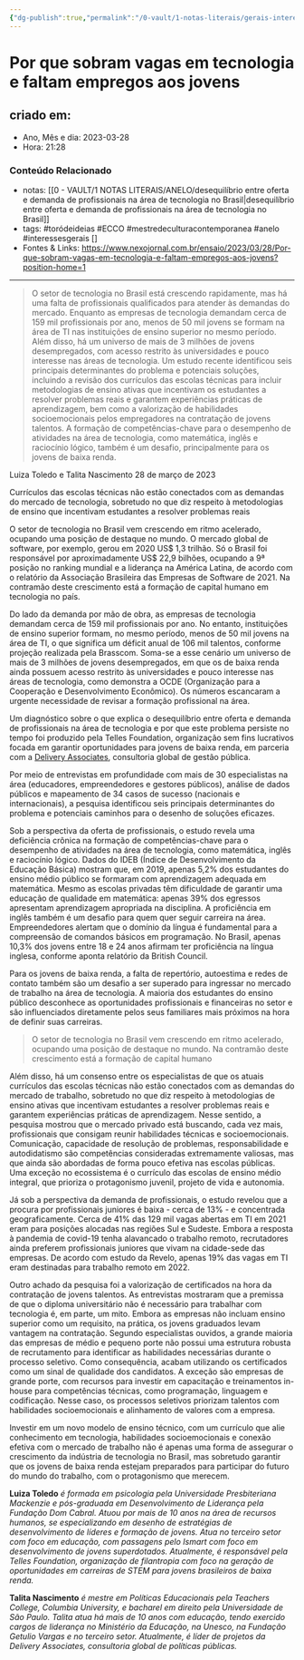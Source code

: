 ```yaml
---
{"dg-publish":true,"permalink":"/0-vault/1-notas-literais/gerais-interesses/por-que-sobram-vagas-em-tecnologia-e-faltam-empregos-aos-jovens/","tags":["toródeideias","ECCO","mestredeculturacontemporanea","anelo","interessesgerais"],"dgHomeLink":true,"dgShowLocalGraph":true,"dgShowFileTree":true,"dgEnableSearch":true,"noteIcon":""}
---
```


# Por que sobram vagas em tecnologia e faltam empregos aos jovens

## criado em: 
-  Ano, Mês e dia: 2023-03-28
- Hora: 21:28

### Conteúdo Relacionado
- notas: [[0 - VAULT/1 NOTAS LITERAIS/ANELO/desequilíbrio entre oferta e demanda de profissionais na área de tecnologia no Brasil\|desequilíbrio entre oferta e demanda de profissionais na área de tecnologia no Brasil]]
- tags: #toródeideias #ECCO #mestredeculturacontemporanea #anelo #interessesgerais []
- Fontes & Links: https://www.nexojornal.com.br/ensaio/2023/03/28/Por-que-sobram-vagas-em-tecnologia-e-faltam-empregos-aos-jovens?position-home=1
---


>O setor de tecnologia no Brasil está crescendo rapidamente, mas há uma falta de profissionais qualificados para atender às demandas do mercado. Enquanto as empresas de tecnologia demandam cerca de 159 mil profissionais por ano, menos de 50 mil jovens se formam na área de TI nas instituições de ensino superior no mesmo período. Além disso, há um universo de mais de 3 milhões de jovens desempregados, com acesso restrito às universidades e pouco interesse nas áreas de tecnologia. Um estudo recente identificou seis principais determinantes do problema e potenciais soluções, incluindo a revisão dos currículos das escolas técnicas para incluir metodologias de ensino ativas que incentivam os estudantes a resolver problemas reais e garantem experiências práticas de aprendizagem, bem como a valorização de habilidades socioemocionais pelos empregadores na contratação de jovens talentos. A formação de competências-chave para o desempenho de atividades na área de tecnologia, como matemática, inglês e raciocínio lógico, também é um desafio, principalmente para os jovens de baixa renda.

 Luiza Toledo e Talita Nascimento 
28 de março de 2023

Currículos das escolas técnicas não estão conectados com as demandas do mercado de tecnologia, sobretudo no que diz respeito à metodologias de ensino que incentivam estudantes a resolver problemas reais

O setor de tecnologia no Brasil vem crescendo em ritmo acelerado, ocupando uma posição de destaque no mundo. O mercado global de software, por exemplo, gerou em 2020 US$ 1,3 trilhão. Só o Brasil foi responsável por aproximadamente US$ 22,9 bilhões, ocupando a 9ª posição no ranking mundial e a liderança na América Latina, de acordo com o relatório da Associação Brasileira das Empresas de Software de 2021. Na contramão deste crescimento está a formação de capital humano em tecnologia no país.

Do lado da demanda por mão de obra, as empresas de tecnologia demandam cerca de 159 mil profissionais por ano. No entanto, instituições de ensino superior formam, no mesmo período, menos de 50 mil jovens na área de TI, o que significa um déficit anual de 106 mil talentos, conforme projeção realizada pela Brasscom. Soma-se a esse cenário um universo de mais de 3 milhões de jovens desempregados, em que os de baixa renda ainda possuem acesso restrito às universidades e pouco interesse nas áreas de tecnologia, como demonstra a OCDE (Organização para a Cooperação e Desenvolvimento Econômico). Os números escancaram a urgente necessidade de revisar a formação profissional na área.

Um diagnóstico sobre o que explica o desequilíbrio entre oferta e demanda de profissionais na área de tecnologia e por que este problema persiste no tempo foi produzido pela Telles Foundation, organização sem fins lucrativos focada em garantir oportunidades para jovens de baixa renda, em parceria com a [Delivery Associates](https://www.deliveryassociates.com), consultoria global de gestão pública.

Por meio de entrevistas em profundidade com mais de 30 especialistas na área (educadores, empreendedores e gestores públicos), análise de dados públicos e mapeamento de 34 casos de sucesso (nacionais e internacionais), a pesquisa identificou seis principais determinantes do problema e potenciais caminhos para o desenho de soluções eficazes.

Sob a perspectiva da oferta de profissionais, o estudo revela uma deficiência crônica na formação de competências-chave para o desempenho de atividades na área de tecnologia, como matemática, inglês e raciocínio lógico. Dados do IDEB (Índice de Desenvolvimento da Educação Básica) mostram que, em 2019, apenas 5,2% dos estudantes do ensino médio público se formaram com aprendizagem adequada em matemática. Mesmo as escolas privadas têm dificuldade de garantir uma educação de qualidade em matemática: apenas 39% dos egressos apresentam aprendizagem apropriada na disciplina. A proficiência em inglês também é um desafio para quem quer seguir carreira na área. Empreendedores alertam que o domínio da língua é fundamental para a compreensão de comandos básicos em programação. No Brasil, apenas 10,3% dos jovens entre 18 e 24 anos afirmam ter proficiência na língua inglesa, conforme aponta relatório da British Council.

Para os jovens de baixa renda, a falta de repertório, autoestima e redes de contato também são um desafio a ser superado para ingressar no mercado de trabalho na área de tecnologia. A maioria dos estudantes do ensino público desconhece as oportunidades profissionais e financeiras no setor e são influenciados diretamente pelos seus familiares mais próximos na hora de definir suas carreiras.

> O setor de tecnologia no Brasil vem crescendo em ritmo acelerado, ocupando uma posição de destaque no mundo. Na contramão deste crescimento está a formação de capital humano

Além disso, há um consenso entre os especialistas de que os atuais currículos das escolas técnicas não estão conectados com as demandas do mercado de trabalho, sobretudo no que diz respeito à metodologias de ensino ativas que incentivam estudantes a resolver problemas reais e garantem experiências práticas de aprendizagem. Nesse sentido, a pesquisa mostrou que o mercado privado está buscando, cada vez mais, profissionais que consigam reunir habilidades técnicas e socioemocionais. Comunicação, capacidade de resolução de problemas, responsabilidade e autodidatismo são competências consideradas extremamente valiosas, mas que ainda são abordadas de forma pouco efetiva nas escolas públicas. Uma exceção no ecossistema é o currículo das escolas de ensino médio integral, que prioriza o protagonismo juvenil, projeto de vida e autonomia.

Já sob a perspectiva da demanda de profissionais, o estudo revelou que a procura por profissionais juniores é baixa - cerca de 13% - e concentrada geograficamente. Cerca de 41% das 129 mil vagas abertas em TI em 2021 eram para posições alocadas nas regiões Sul e Sudeste. Embora a resposta à pandemia de covid-19 tenha alavancado o trabalho remoto, recrutadores ainda preferem profissionais juniores que vivam na cidade-sede das empresas. De acordo com estudo da Revelo, apenas 19% das vagas em TI eram destinadas para trabalho remoto em 2022.

Outro achado da pesquisa foi a valorização de certificados na hora da contratação de jovens talentos. As entrevistas mostraram que a premissa de que o diploma universitário não é necessário para trabalhar com tecnologia é, em parte, um mito. Embora as empresas não incluam ensino superior como um requisito, na prática, os jovens graduados levam vantagem na contratação. Segundo especialistas ouvidos, a grande maioria das empresas de médio e pequeno porte não possui uma estrutura robusta de recrutamento para identificar as habilidades necessárias durante o processo seletivo. Como consequência, acabam utilizando os certificados como um sinal de qualidade dos candidatos. A exceção são empresas de grande porte, com recursos para investir em capacitação e treinamentos in-house para competências técnicas, como programação, linguagem e codificação. Nesse caso, os processos seletivos priorizam talentos com habilidades socioemocionais e alinhamento de valores com a empresa.

Investir em um novo modelo de ensino técnico, com um currículo que alie conhecimento em tecnologia, habilidades socioemocionais e conexão efetiva com o mercado de trabalho não é apenas uma forma de assegurar o crescimento da indústria de tecnologia no Brasil, mas sobretudo garantir que os jovens de baixa renda estejam preparados para participar do futuro do mundo do trabalho, com o protagonismo que merecem.

**Luiza Toledo** _é formada em psicologia pela Universidade Presbiteriana Mackenzie e pós-graduada em Desenvolvimento de Liderança pela Fundação Dom Cabral. Atuou por mais de 10 anos na área de recursos humanos, se especializando em desenho de estratégias de desenvolvimento de líderes e formação de jovens. Atua no terceiro setor com foco em educação, com passagens pelo Ismart com foco em desenvolvimento de jovens superdotados. Atualmente, é responsável pela Telles Foundation, organização de filantropia com foco na geração de oportunidades em carreiras de STEM para jovens brasileiros de baixa renda._

**Talita Nascimento** _é mestre em Políticas Educacionais pela Teachers College, Columbia University, e bacharel em direito pela Universidade de São Paulo. Talita atua há mais de 10 anos com educação, tendo exercido cargos de liderança no Ministério da Educação, na Unesco, na Fundação Getulio Vargas e no terceiro setor. Atualmente, é líder de projetos da Delivery Associates, consultoria global de políticas públicas._
